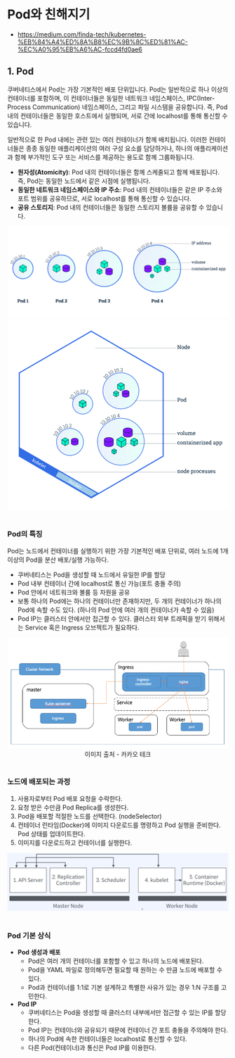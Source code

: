 # Pod와 친해지기

 - https://medium.com/finda-tech/kubernetes-%EB%84%A4%ED%8A%B8%EC%9B%8C%ED%81%AC-%EC%A0%95%EB%A6%AC-fccd4fd0ae6

## 1. Pod

쿠버네티스에서 Pod는 가장 기본적인 배포 단위입니다. Pod는 일반적으로 하나 이상의 컨테이너를 포함하며, 이 컨테이너들은 동일한 네트워크 네임스페이스, IPC(Inter-Process Communication) 네임스페이스, 그리고 파일 시스템을 공유합니다. 즉, Pod 내의 컨테이너들은 동일한 호스트에서 실행되며, 서로 간에 localhost를 통해 통신할 수 있습니다.  

일반적으로 한 Pod 내에는 관련 있는 여러 컨테이너가 함께 배치됩니다. 이러한 컨테이너들은 종종 동일한 애플리케이션의 여러 구성 요소를 담당하거나, 하나의 애플리케이션과 함께 부가적인 도구 또는 서비스를 제공하는 용도로 함께 그룹화됩니다.  

 - __원자성(Atomicity)__: Pod 내의 컨테이너들은 함께 스케줄되고 함께 배포됩니다. 즉, Pod는 동일한 노드에서 같은 시점에 실행됩니다.
 - __동일한 네트워크 네임스페이스와 IP 주소__: Pod 내의 컨테이너들은 같은 IP 주소와 포트 범위를 공유하므로, 서로 localhost를 통해 통신할 수 있습니다.
 - __공유 스토리지__: Pod 내의 컨테이너들은 동일한 스토리지 볼륨을 공유할 수 있습니다.

<div align="center">
    <img src="./images/pods_1.svg"><br/>
    <img src="./images/pods_2.svg">
</div>

<br/>

### Pod의 특징

Pod는 노드에서 컨테이너를 실행하기 위한 가장 기본적인 배포 단위로, 여러 노드에 1개 이상의 Pod을 분산 배포/실행 가능하다.  
 - 쿠버네티스는 Pod을 생성할 때 노드에서 유일한 IP를 할당
 - Pod 내부 컨테이너 간에 localhost로 통신 가능(포트 충돌 주의)
 - Pod 안에서 네트워크와 볼륨 등 자원을 공유
 - 보통 하나의 Pod에는 하나의 컨테이너만 존재하지만, 두 개의 컨테이너가 하나의 Pod에 속할 수도 있다. (하나의 Pod 안에 여러 개의 컨테이너가 속할 수 있음)
 - Pod IP는 클러스터 안에서만 접근할 수 있다. 클러스터 외부 트래픽을 받기 위해서는 Service 혹은 Ingress 오브젝트가 필요하다.

<div align="center">
    <img src="./images/kubernetes-traffic.jpg"><br/>
    이미지 출처 - 카카오 테크
</div>

<br/>

### 노드에 배포되는 과정

1. 사용자로부터 Pod 배포 요청을 수락한다.  
2. 요청 받은 수만큼 Pod Replica를 생성한다.  
3. Pod을 배포할 적절한 노드를 선택한다. (nodeSelector)  
4. 컨테이너 런타임(Docker)에 이미지 다운로드를 명령하고 Pod 실행을 준비한다. Pod 상태를 업데이트한다.  
5. 이미지를 다운로드하고 컨테이너를 실행한다.  

<div align="center">
    <img src="./images/kubernetes-node-deploy.PNG">
</div>
<br/>

### Pod 기본 상식

 - __Pod 생성과 배포__
    - Pod은 여러 개의 컨테이너를 포함할 수 있고 하나의 노드에 배포된다.
    - Pod을 YAML 파일로 정의해두면 필요할 때 원하는 수 만큼 노드에 배포할 수 있다.
    - Pod과 컨테이너를 1:1로 기본 설계하고 특별한 사유가 있는 경우 1:N 구조를 고민한다.
 - __Pod IP__
    - 쿠버네티스는 Pod을 생성할 때 클러스터 내부에서만 접근할 수 있는 IP를 할당한다.
    - Pod IP는 컨테이너와 공유되기 때문에 컨테이너 간 포트 충돌을 주의해야 한다.
    - 하나의 Pod에 속한 컨테이너들은 localhost로 통신할 수 있다.
    - 다른 Pod(컨테이너)과 통신은 Pod IP를 이용한다.
